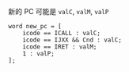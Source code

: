 新的 PC 可能是 `valC`, `valM`, `valP`

```
word new_pc = [
	icode == ICALL : valC;
	icode == IJXX && Cnd : valC;
	icode == IRET : valM;
	1 : valP;
];
```